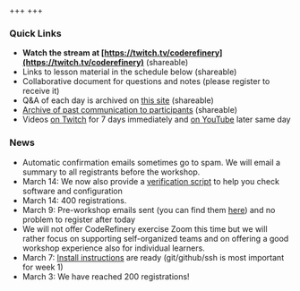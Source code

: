 +++
+++

### Quick Links

- **Watch the stream at [https://twitch.tv/coderefinery](https://twitch.tv/coderefinery)** (shareable)
- Links to lesson material in the schedule below (shareable)
- Collaborative document for questions and notes (please register to receive it)
- Q&A of each day is archived on [this site](questions/) (shareable)
- [Archive of past communication to participants](communication/) (shareable)
- Videos [on Twitch](https://www.twitch.tv/coderefinery/videos) for 7 days immediately
  and [on YouTube](https://www.youtube.com/playlist?list=PLpLblYHCzJACsZllghoLA4JBMjkTk0eq4) later same day


### News

- Automatic confirmation emails sometimes go to spam. We will email a summary to all registrants before the workshop.
- March 14: We now also provide a [verification script](https://coderefinery.github.io/installation/#overall-verification)
  to help you check software and configuration
- March 14: 400 registrations.
- March 9: Pre-workshop emails sent (you can find them [here](communication/)) and no problem to register after today
- We will not offer CodeRefinery exercise Zoom this time but we will rather focus on supporting self-organized teams and on
  offering a good workshop experience also for individual learners.
- March 7: [Install instructions](https://coderefinery.github.io/installation/) are ready (git/github/ssh is most important for week 1)
- March 3: We have reached 200 registrations! 

